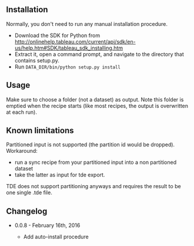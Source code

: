 Installation
---

Normally, you don't need to run any manual installation procedure.

- Download the SDK for Python from http://onlinehelp.tableau.com/current/api/sdk/en-us/help.htm#SDK/tableau_sdk_installing.htm
- Extract it, open a command prompt, and navigate to the directory that contains setup.py.
- Run ``DATA_DIR/bin/python setup.py install``

Usage
---

Make sure to choose a folder (not a dataset) as output. Note this folder is emptied when the recipe starts (like most recipes, the output is overwritten at each run).

Known limitations
---
Partitioned input is not supported (the partition id would be dropped). Workaround:

* run a sync recipe from your partitioned input into a non partitioned dataset
* take the latter as input for tde export.

TDE does not support partitioning anyways and requires the result to be one single .tde file.

Changelog
---

* 0.0.8 - February 16th, 2016

    * Add auto-install procedure

